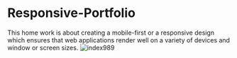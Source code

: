 # Responsive-Portfolio
This home work is about creating a mobile-first or a responsive design which ensures that web applications render well on a variety of devices and window or screen sizes.
![index989](/Users/solomoneke/Desktop/Responsive-Portfolio/screenshots/index980.png 
)
